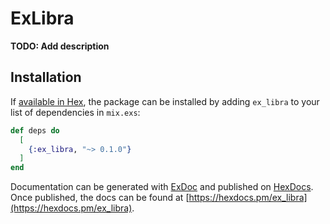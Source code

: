 # ExLibra

**TODO: Add description**

## Installation

If [available in Hex](https://hex.pm/docs/publish), the package can be installed
by adding `ex_libra` to your list of dependencies in `mix.exs`:

```elixir
def deps do
  [
    {:ex_libra, "~> 0.1.0"}
  ]
end
```

Documentation can be generated with [ExDoc](https://github.com/elixir-lang/ex_doc)
and published on [HexDocs](https://hexdocs.pm). Once published, the docs can
be found at [https://hexdocs.pm/ex_libra](https://hexdocs.pm/ex_libra).

